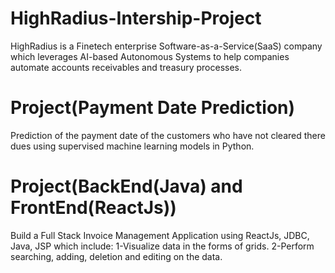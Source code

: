 # HighRadius-Intership-Project
HighRadius is a Finetech enterprise Software-as-a-Service(SaaS) company which leverages AI-based Autonomous Systems to help companies automate accounts receivables
and treasury processes.

# Project(Payment Date Prediction)
Prediction of the payment date of the customers who have not cleared there dues using supervised machine learning models in Python.

# Project(BackEnd(Java) and FrontEnd(ReactJs))
Build a Full Stack Invoice Management Application using ReactJs, JDBC, Java, JSP which include:
1-Visualize data in the forms of grids.
2-Perform searching, adding, deletion and editing on the data.

